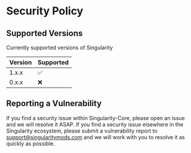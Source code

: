 # Security Policy

## Supported Versions

Currently supported versions of Singularity

| Version | Supported          |
| ------- | ------------------ |
| 1.x.x   | :white_check_mark: |
| 0.x.x   | :x:                |

## Reporting a Vulnerability

If you find a security issue within Singularity-Core, please open an issue and we will resolve it ASAP. If you find a security issue elsewhere in the Singularity ecosystem, please submit a vulnerability report to support@singularitymods.com and we will work with you to resolve it as quickly as possible.
